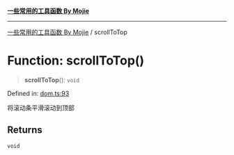 [**一些常用的工具函数 By Mojie**](../README.md)

***

[一些常用的工具函数 By Mojie](../globals.md) / scrollToTop

# Function: scrollToTop()

> **scrollToTop**(): `void`

Defined in: [dom.ts:93](https://github.com/mojiefong/utils/blob/8d43a08c9cee3486bdce98ae9522c4a66e3c2c71/src/dom.ts#L93)

将滚动条平滑滚动到顶部

## Returns

`void`
